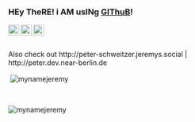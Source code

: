 ### HEy TheRE! i AM usINg [GIThuB](http://dev.jeremys.social/)!

<a target="_blank" href="http://jeremys.social">
  <img align="left" alt="Follow Jeremy on Instagram under http://jeremys.social" height="22px" src="https://upload.wikimedia.org/wikipedia/commons/9/96/Instagram.svg" />
</a>

<a target="_blank" href="http://youtube.jeremys.social">
  <img align="left" alt="Subscribe to Jeremy on YouTube under http://youtube.jeremys.social" height="22px" src="https://upload.wikimedia.org/wikipedia/commons/0/09/YouTube_full-color_icon_%282017%29.svg" />
</a>

<a target="_blank" href="http://google.maps.jeremys.social">
  <img align="left" alt="View Jeremys contributions on Google Maps under http://google.maps.jeremys.social" height="22px" src="https://upload.wikimedia.org/wikipedia/commons/a/aa/Google_Maps_icon_%282020%29.svg" />
</a>

<br>
<br>
<br>
Also check out http://peter-schweitzer.jeremys.social | http://peter.dev.near-berlin.de

<br>

<p>&nbsp;<img align="center" src="https://github-readme-stats.vercel.app/api?username=mynamejeremy&show_icons=true&locale=en&theme=dark#gh-dark-mode-only" alt="mynamejeremy" /></p>
<br>
<p><img align="left" src="https://github-readme-stats.vercel.app/api/top-langs?username=mynamejeremy&show_icons=true&locale=en&layout=compact&theme=dark#gh-dark-mode-only" alt="mynamejeremy" /></p>
